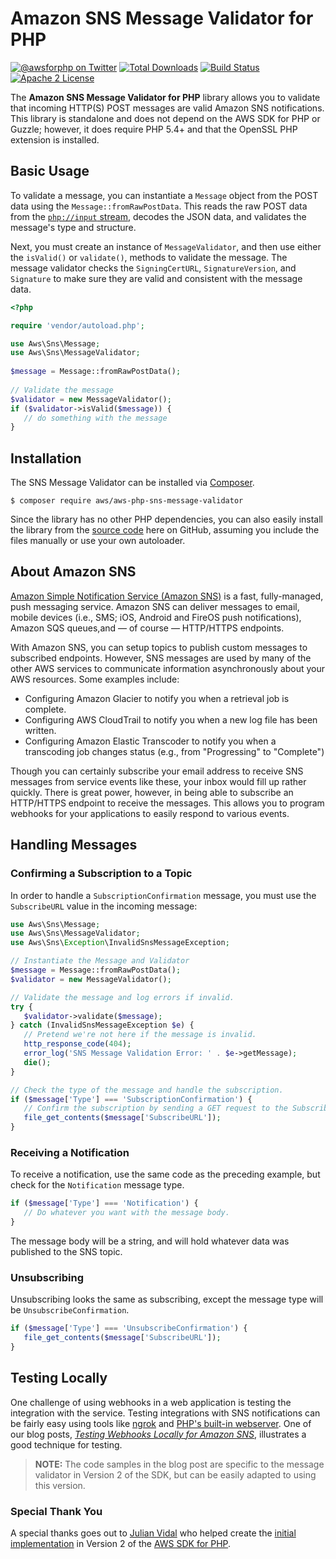 # Amazon SNS Message Validator for PHP

[![@awsforphp on Twitter](http://img.shields.io/badge/twitter-%40awsforphp-blue.svg?style=flat)](https://twitter.com/awsforphp)
[![Total Downloads](https://img.shields.io/packagist/dt/aws/aws-php-sns-message-validator.svg?style=flat)](https://packagist.org/packages/aws/aws-php-sns-message-validator)
[![Build Status](https://img.shields.io/travis/aws/aws-php-sns-message-validator.svg?style=flat)](https://travis-ci.org/aws/aws-php-sns-message-validator)
[![Apache 2 License](https://img.shields.io/packagist/l/aws/aws-php-sns-message-validator.svg?style=flat)](http://aws.amazon.com/apache-2-0/)

The **Amazon SNS Message Validator for PHP** library allows you to validate that
incoming HTTP(S) POST messages are valid Amazon SNS notifications. This library
is standalone and does not depend on the AWS SDK for PHP or Guzzle; however, it
does require PHP 5.4+ and that the OpenSSL PHP extension is installed.

## Basic Usage

To validate a message, you can instantiate a `Message` object from the POST
data using the `Message::fromRawPostData`. This reads the raw POST data from
the [`php://input` stream][php-input], decodes the JSON data, and validates
the message's type and structure.

Next, you must create an instance of `MessageValidator`, and then use either
the `isValid()` or `validate()`, methods to validate the message. The
message validator checks the `SigningCertURL`, `SignatureVersion`, and
`Signature` to make sure they are valid and consistent with the message data.

```php
<?php

require 'vendor/autoload.php';

use Aws\Sns\Message;
use Aws\Sns\MessageValidator;
 
$message = Message::fromRawPostData();
 
// Validate the message
$validator = new MessageValidator();
if ($validator->isValid($message)) {
   // do something with the message
}
```

## Installation

The SNS Message Validator can be installed via [Composer][].

    $ composer require aws/aws-php-sns-message-validator
   
Since the library has no other PHP dependencies, you can also easily install
the library from the [source code][] here on GitHub, assuming you include the
files manually or use your own autoloader.

## About Amazon SNS

[Amazon Simple Notification Service (Amazon SNS)][sns] is a fast, fully-managed,
push messaging service. Amazon SNS can deliver messages to email, mobile devices
(i.e., SMS; iOS, Android and FireOS push notifications), Amazon SQS queues,and
— of course — HTTP/HTTPS endpoints.

With Amazon SNS, you can setup topics to publish custom messages to subscribed
endpoints. However, SNS messages are used by many of the other AWS services to
communicate information asynchronously about your AWS resources. Some examples
include:

* Configuring Amazon Glacier to notify you when a retrieval job is complete.
* Configuring AWS CloudTrail to notify you when a new log file has been written.
* Configuring Amazon Elastic Transcoder to notify you when a transcoding job
  changes status (e.g., from "Progressing" to "Complete")

Though you can certainly subscribe your email address to receive SNS messages
from service events like these, your inbox would fill up rather quickly. There
is great power, however, in being able to subscribe an HTTP/HTTPS endpoint to
receive the messages. This allows you to program webhooks for your applications
to easily respond to various events.

## Handling Messages

### Confirming a Subscription to a Topic

In order to handle a `SubscriptionConfirmation` message, you must use the
`SubscribeURL` value in the incoming message:

```php
use Aws\Sns\Message;
use Aws\Sns\MessageValidator;
use Aws\Sns\Exception\InvalidSnsMessageException;

// Instantiate the Message and Validator
$message = Message::fromRawPostData();
$validator = new MessageValidator();

// Validate the message and log errors if invalid.
try {
   $validator->validate($message);
} catch (InvalidSnsMessageException $e) {
   // Pretend we're not here if the message is invalid.
   http_response_code(404);
   error_log('SNS Message Validation Error: ' . $e->getMessage);
   die();
}

// Check the type of the message and handle the subscription.
if ($message['Type'] === 'SubscriptionConfirmation') {
   // Confirm the subscription by sending a GET request to the SubscribeURL
   file_get_contents($message['SubscribeURL']);
}
```

### Receiving a Notification

To receive a notification, use the same code as the preceding example, but
check for the `Notification` message type.

```php
if ($message['Type'] === 'Notification') {
   // Do whatever you want with the message body.
}
```

The message body will be a string, and will hold whatever data was published
to the SNS topic.

### Unsubscribing

Unsubscribing looks the same as subscribing, except the message type will be
`UnsubscribeConfirmation`.

```php
if ($message['Type'] === 'UnsubscribeConfirmation') {
   file_get_contents($message['SubscribeURL']);
}
```

## Testing Locally

One challenge of using webhooks in a web application is testing the integration
with the service. Testing integrations with SNS notifications can be fairly easy
using tools like [ngrok][] and [PHP's built-in webserver][php-server]. One of
our blog posts, [*Testing Webhooks Locally for Amazon SNS*][blogpost], illustrates
a good technique for testing.

> **NOTE:** The code samples in the blog post are specific to the message
> validator in Version 2 of the SDK, but can be easily adapted to using this
> version.

### Special Thank You

A special thanks goes out to [Julian Vidal][] who helped create the [initial
implementation][] in Version 2 of the [AWS SDK for PHP][].

[php-input]: http://php.net/manual/en/wrappers.php.php#wrappers.php.input
[composer]: https://getcomposer.org/
[source code]: https://github.com/aws/aws-php-sns-message-validator/archive/master.zip
[sns]: http://aws.amazon.com/sns/
[ngrok]: https://ngrok.com/
[php-server]: http://www.php.net/manual/en/features.commandline.webserver.php
[blogpost]: http://blogs.aws.amazon.com/php/post/Tx2CO24DVG9CAK0/Testing-Webhooks-Locally-for-Amazon-SNS
[Julian Vidal]: https://github.com/poisa
[initial implementation]: https://github.com/aws/aws-sdk-php/tree/2.8/src/Aws/Sns/MessageValidator
[AWS SDK for PHP]: https://github.com/aws/aws-sdk-php
